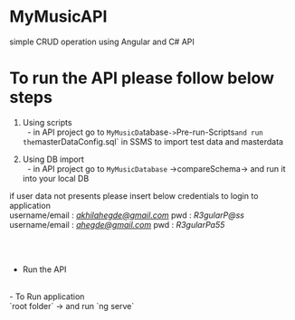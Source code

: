 # MyMusicAPI
simple CRUD operation using Angular and C# API

# To run the API please follow below steps
 1. Using scripts <br />
   &nbsp;&nbsp;- in API project go to `MyMusicDa`tabase` -> `Pre-run-Scripts` and run the `masterDataConfig.sql` in SSMS to import test data and masterdata<br />
   
 2. Using DB import <br />
   &nbsp;&nbsp;- in API project go to `MyMusicDatabase` ->compareSchema-> and run it into your local DB <br />
   
 if user data not presents please insert below credentials to login to application <br />
   username/email : *akhilahegde@gmail.com* pwd : *R3gularP@ss* <br />
   username/email : *ahegde@gmail.com* pwd : *R3gularPa55* <br />
   
   <br /><br />
   - Run the API
   <br />
   - To Run application <br />
     `root folder` ->   and run `ng serve`
